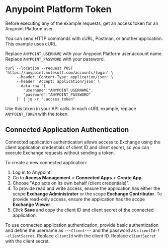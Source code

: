 # Anypoint Platform Token

Before executing any of the example requests, get an access token for an Anypoint Platform 
user.

You can send HTTP commands with cURL, Postman, or another application. This example uses cURL.

Replace `ANYPOINT_USERNAME` with your Anypoint Platform user account name. Replace `ANYPOINT_PASSWORD` with your password.

```
curl --location --request POST 'https://anypoint.mulesoft.com/accounts/login' \
     --header 'Content-Type: application/json' \
     --header 'Accept: application/json' \
     --data-raw '{
        "username":"ANYPOINT_USERNAME",
        "password":"ANYPOINT_PASSWORD"
     }' | jq -r ".access_token"
```

Use this token in your API calls. In each cURL example, replace `ANYPOINT_TOKEN` with the token.


## Connected Application Authentication

Connected application authentication allows access to Exchange using the client application credentials of client ID and client secret, so you can execute Exchange requests without sending a token.

To create a new connected application:

1. Log in to Anypoint.
2. Go to **Access Management** > **Connected Apps** > **Create App**.
3. Choose "App acts on its own behalf (client credentials)".
4. To provide read and write access, ensure the application has either the scope **Exchange Administrator** or the scope **Exchange Contributor**. To provide read-only access, ensure the application has the scope **Exchange Viewer**.
5. Click **Save** and copy the client ID and client secret of the connected application.

To use connected application authentication, provide basic authentication and define the username as `~~~Client~~~` and the password as `clientId~?~clientSecret`. Replace `clientId` with the client ID. Replace `clientSecret` with the client secret.
